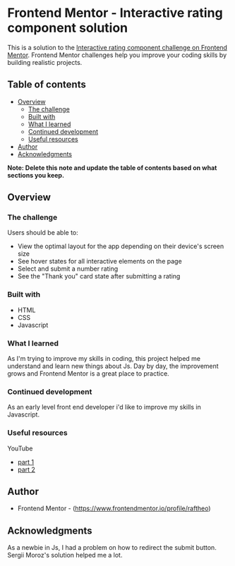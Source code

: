 # Frontend Mentor - Interactive rating component solution

This is a solution to the [Interactive rating component challenge on Frontend Mentor](https://www.frontendmentor.io/challenges/interactive-rating-component-koxpeBUmI). Frontend Mentor challenges help you improve your coding skills by building realistic projects. 

## Table of contents

- [Overview](#overview)
  - [The challenge](#the-challenge)
  - [Built with](#built-with)
  - [What I learned](#what-i-learned)
  - [Continued development](#continued-development)
  - [Useful resources](#useful-resources)
- [Author](#author)
- [Acknowledgments](#acknowledgments)

**Note: Delete this note and update the table of contents based on what sections you keep.**

## Overview

### The challenge

Users should be able to:

- View the optimal layout for the app depending on their device's screen size
- See hover states for all interactive elements on the page
- Select and submit a number rating
- See the "Thank you" card state after submitting a rating



### Built with

- HTML
- CSS
- Javascript


### What I learned

As I'm trying to improve my skills in coding, this project helped me understand and learn new things about Js. Day by day, the improvement grows and Frontend Mentor is a great place to practice.

### Continued development

As an early level front end developer i'd like to improve my skills in Javascript.

### Useful resources

YouTube
- [part 1](https://youtu.be/zkmw0xgFpfg)
- [part 2](https://youtu.be/L9HElpQ82KA)


## Author

- Frontend Mentor - (https://www.frontendmentor.io/profile/raftheo)


## Acknowledgments

As a newbie in Js, I had a problem on how to redirect the submit button. Sergii Moroz's solution helped me a lot.
